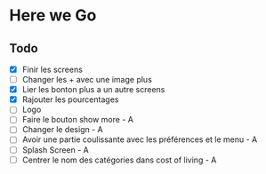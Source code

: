 # Here we Go

## Todo

- [x] Finir les screens
- [ ] Changer les + avec une image plus
- [x] Lier les bonton plus a un autre screens
- [x] Rajouter les pourcentages
- [ ] Logo
- [ ] Faire le bouton show more - A
- [ ] Changer le design - A
- [ ] Avoir une partie coulissante avec les préférences et le menu - A
- [ ] Splash Screen - A
- [ ] Centrer le nom des catégories dans cost of living - A
